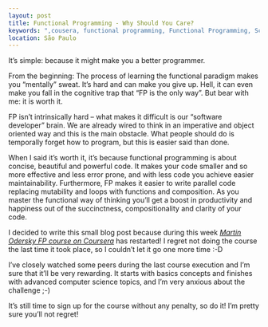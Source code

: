 ```yaml
---
layout: post
title: Functional Programming - Why Should You Care?
keywords: ",cousera, functional programming, Functional Programming, Scala"
location: São Paulo
---
```



It’s simple: because it might make you a better programmer. 

From the beginning: The process of learning the functional paradigm makes you “mentally” sweat. It’s hard and can make you give up. Hell, it can even make you fall in the cognitive trap that “FP is the only way”. But bear with me: it is worth it.

FP isn’t intrinsically hard – what makes it difficult is our “software developer” brain. We are already wired to think in an imperative and object oriented way and this is the main obstacle. What people should do is temporally forget how to program, but this is easier said than done.

When I said it’s worth it, it’s because functional programming is about concise, beautiful and powerful code. It makes your code smaller and so more effective and less error prone, and with less code you achieve easier maintainability. Furthermore, FP makes it easier to write parallel code replacing  mutability and loops with functions and composition. As you master the functional way of thinking you’ll get a boost in productivity and happiness out of the succinctness, compositionality and clarity of your code.

I decided to write this small blog post because during this week *[Martin Odersky FP course on Coursera](https://www.coursera.org/course/progfun)* has restarted! I regret not doing the course the last time it took place, so I couldn’t let it go one more time :-D

I’ve closely watched some peers during the last course execution and I’m sure that it’ll be very rewarding. It starts with basics concepts and finishes with advanced computer science topics, and I’m very anxious about the challenge ;-)

It’s still time to sign up for the course without any penalty, so do it! I’m pretty sure you’ll not regret!
